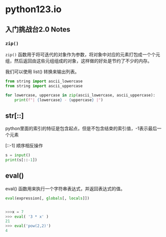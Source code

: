 # python123.io

## 入门挑战台2.0 Notes

### `zip()`

`zip()` 函数用于将可迭代的对象作为参数，将对象中对应的元素打包成一个个元组，然后返回由这些元组组成的对象，这样做的好处是节约了不少的内存。

我们可以使用 list() 转换来输出列表。

```python
from string import ascii_lowercase
from string import ascii_uppercase

for lowercase, uppercase in zip(ascii_lowercase, ascii_uppercase):
    print(f"| {lowercase} - {uppercase} |")
```

## str[::]

python里面的索引的特征是包含起点，但是不包含结束的索引值，-1表示最后一个元素

[::-1] 顺序相反操作

```python
s = input()
print(s[::-1])
```

## eval()

eval() 函数用来执行一个字符串表达式，并返回表达式的值。

```python
eval(expression[, globals[, locals]])


>>>x = 7
>>> eval( '3 * x' )
21
>>> eval('pow(2,2)')
4
```
